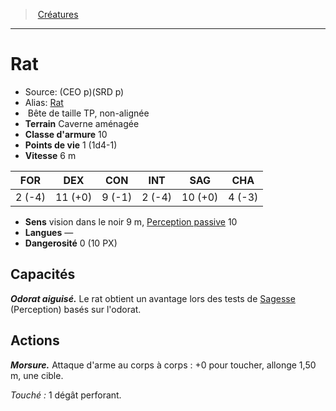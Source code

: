 ﻿> [Créatures](hd_monsters.md)

---

# Rat

- Source: (CEO p)(SRD p)
- Alias: [Rat](srd_monsters_rat.md)
-  Bête de taille TP, non-alignée
- **Terrain** Caverne aménagée
- **Classe d'armure** 10
- **Points de vie** 1 (1d4-1)
- **Vitesse** 6 m

|FOR|DEX|CON|INT|SAG|CHA|
|---|---|---|---|---|---|
| 2 (-4)|11 (+0)| 9 (-1)| 2 (-4)|10 (+0)| 4 (-3)|

- **Sens** vision dans le noir 9 m, [Perception passive](hd_abilities_dexterity_perception_passive.md) 10
- **Langues** —
- **Dangerosité** 0 (10 PX)

## Capacités

**_Odorat aiguisé._** Le rat obtient un avantage lors des tests de [Sagesse](hd_abilities_wisdom.md) (Perception) basés sur l'odorat.

## Actions

**_Morsure._** Attaque d'arme au corps à corps : +0 pour toucher, allonge 1,50 m, une cible.

_Touché :_ 1 dégât perforant.

